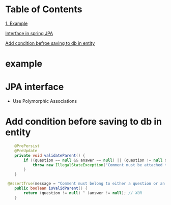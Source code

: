 # Table of Contents

[1. Example](#example)

[Interface in spring JPA](#jpa-interface)

[Add condition befroe saving to db in entity](#add-condition-before-saving-to-db-in-entity)

# example

# JPA interface

- Use Polymorphic Associations

# Add condition before saving to db in entity

```java
    @PrePersist
    @PreUpdate
    private void validateParent() {
        if ((question == null && answer == null) || (question != null && answer != null)) {
            throw new IllegalStateException("Comment must be attached to either a question or an answer, but not both.");
        }
    }

```

```java
 @AssertTrue(message = "Comment must belong to either a question or an answer, but not both.")
    public boolean isValidParent() {
        return (question != null) ^ (answer != null); // XOR
    }
```
